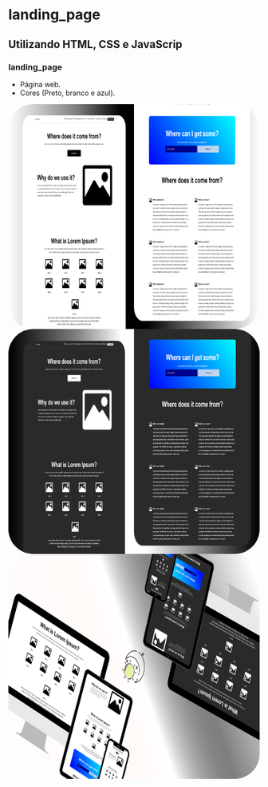 
# landing_page
## Utilizando HTML, CSS e JavaScrip
### landing_page

- Página web.
- Cores (Preto, branco e azul).
<img align="right" alt="CALCULADORA-pic" height="450" style="border-radius:50px;" src="https://github.com/JVOA02/landing_page/blob/main/preview_01.png">
<img align="right" alt="CALCULADORA-pic" height="450" style="border-radius:50px;" src="https://github.com/JVOA02/landing_page/blob/main/preview_02.png">
<img align="right" alt="CALCULADORA-pic" height="450" style="border-radius:50px;" src="https://github.com/JVOA02/landing_page/blob/main/preview_03.png">
